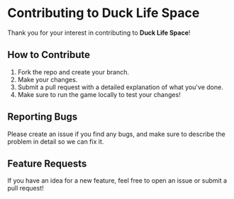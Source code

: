 # Contributing to Duck Life Space

Thank you for your interest in contributing to **Duck Life Space**!

## How to Contribute

1. Fork the repo and create your branch.
2. Make your changes.
3. Submit a pull request with a detailed explanation of what you've done.
4. Make sure to run the game locally to test your changes!

## Reporting Bugs

Please create an issue if you find any bugs, and make sure to describe the problem in detail so we can fix it.

## Feature Requests

If you have an idea for a new feature, feel free to open an issue or submit a pull request!
